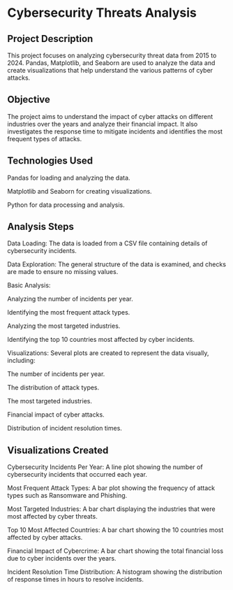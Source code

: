 # Cybersecurity Threats Analysis
## Project Description
This project focuses on analyzing cybersecurity threat data from 2015 to 2024. Pandas, Matplotlib, and Seaborn are used to analyze the data and create visualizations that help understand the various patterns of cyber attacks.

## Objective
The project aims to understand the impact of cyber attacks on different industries over the years and analyze their financial impact. It also investigates the response time to mitigate incidents and identifies the most frequent types of attacks.

## Technologies Used
Pandas for loading and analyzing the data.

Matplotlib and Seaborn for creating visualizations.

Python for data processing and analysis.

## Analysis Steps
Data Loading: The data is loaded from a CSV file containing details of cybersecurity incidents.

Data Exploration: The general structure of the data is examined, and checks are made to ensure no missing values.

Basic Analysis:

Analyzing the number of incidents per year.

Identifying the most frequent attack types.

Analyzing the most targeted industries.

Identifying the top 10 countries most affected by cyber incidents.

Visualizations: Several plots are created to represent the data visually, including:

The number of incidents per year.

The distribution of attack types.

The most targeted industries.

Financial impact of cyber attacks.

Distribution of incident resolution times.

## Visualizations Created
Cybersecurity Incidents Per Year: A line plot showing the number of cybersecurity incidents that occurred each year.

Most Frequent Attack Types: A bar plot showing the frequency of attack types such as Ransomware and Phishing.

Most Targeted Industries: A bar chart displaying the industries that were most affected by cyber threats.

Top 10 Most Affected Countries: A bar chart showing the 10 countries most affected by cyber attacks.

Financial Impact of Cybercrime: A bar chart showing the total financial loss due to cyber incidents over the years.

Incident Resolution Time Distribution: A histogram showing the distribution of response times in hours to resolve incidents.






















